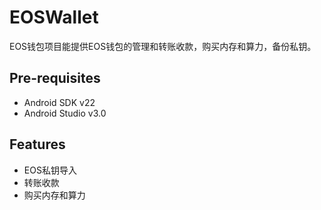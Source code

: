 # EOSWallet

EOS钱包项目能提供EOS钱包的管理和转账收款，购买内存和算力，备份私钥。
## Pre-requisites

* Android SDK v22
* Android Studio v3.0

## Features

* EOS私钥导入
* 转账收款
* 购买内存和算力
